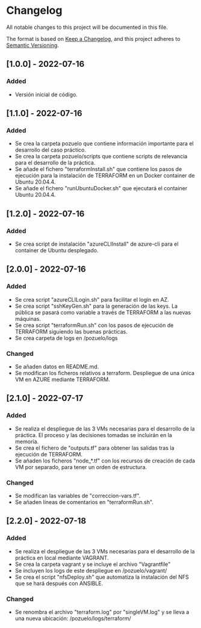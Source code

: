 # Changelog
All notable changes to this project will be documented in this file.

The format is based on [Keep a Changelog](https://keepachangelog.com/en/1.0.0/),
and this project adheres to [Semantic Versioning](https://semver.org/spec/v2.0.0.html).

## [1.0.0] - 2022-07-16
### Added
- Versión inicial de código.

## [1.1.0] - 2022-07-16
### Added
- Se crea la carpeta pozuelo que contiene información importante para el desarrollo del caso práctico.
- Se crea la carpeta pozuelo/scripts que contiene scripts de relevancia para el desarrollo de la práctica.
- Se añade el fichero "terraformInstall.sh" que contiene los pasos de ejecución para la instalación de TERRAFORM en un Docker container de Ubuntu 20.04.4.
- Se añade el fichero "runUbuntuDocker.sh" que ejecutará el container Ubuntu 20.04.4.

## [1.2.0] - 2022-07-16
### Added
- Se crea script de instalación "azureCLIInstall" de azure-cli para el container de Ubuntu desplegado.

## [2.0.0] - 2022-07-16
### Added
- Se crea script "azureCLILogin.sh" para facilitar el login en AZ.
- Se crea script "sshKeyGen.sh" para la generación de las keys. La pública se pasará como variable a través de TERRAFORM a las nuevas máquinas.
- Se crea script "terraformRun.sh" con los pasos de ejecución de TERRAFORM siguiendo las buenas prácticas.
- Se crea carpeta de logs en /pozuelo/logs

### Changed
- Se añaden datos en README.md.
- Se modifican los ficheros relativos a terraform. Despliegue de una única VM en AZURE mediante TERRAFORM.

## [2.1.0] - 2022-07-17
### Added
- Se realiza el despliegue de las 3 VMs necesarias para el desarrollo de la práctica. El proceso y las decisiones tomadas se incluirán en la memoria.
- Se crea el fichero de "outputs.tf" para obtener las salidas tras la ejecución de TERRAFORM.
- Se añaden los ficheros "node_*.tf" con los recursos de creación de cada VM por separado, para tener un orden de estructura.

### Changed
- Se modifican las variables de "correccion-vars.tf".
- Se añaden líneas de comentarios en "terraformRun.sh".

## [2.2.0] - 2022-07-18
### Added
- Se realiza el despliegue de las 3 VMs necesarias para el desarrollo de la práctica en local mediante VAGRANT.
- Se crea la carpeta vagrant y se incluye el archivo "Vagrantfile"
- Se incluyen los logs de este despliegue en /pozuelo/vagrant/
- Se crea el script "nfsDeploy.sh" que automatiza la instalación del NFS que se hará después con ANSIBLE.

### Changed
- Se renombra el archivo "terraform.log" por "singleVM.log" y se lleva a una nueva ubicación: /pozuelo/logs/terraform/
